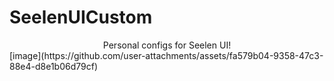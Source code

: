 # SeelenUICustom
<center>Personal configs for Seelen UI!</center>
[image](https://github.com/user-attachments/assets/fa579b04-9358-47c3-88e4-d8e1b06d79cf)
